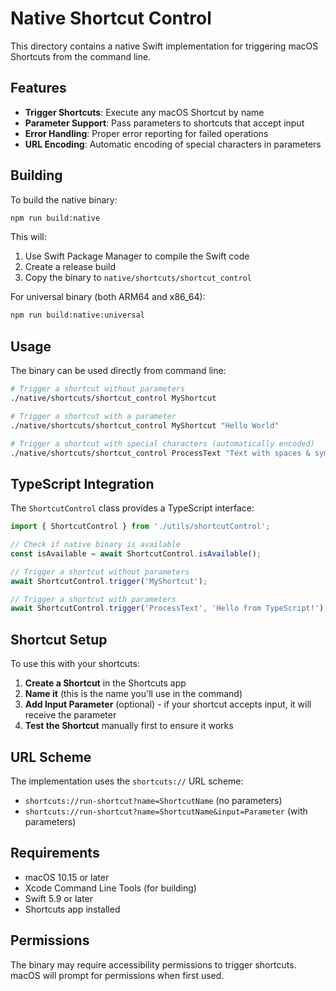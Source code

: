 # Native Shortcut Control

This directory contains a native Swift implementation for triggering macOS Shortcuts from the command line.

## Features

- **Trigger Shortcuts**: Execute any macOS Shortcut by name
- **Parameter Support**: Pass parameters to shortcuts that accept input
- **Error Handling**: Proper error reporting for failed operations
- **URL Encoding**: Automatic encoding of special characters in parameters

## Building

To build the native binary:

```bash
npm run build:native
```

This will:
1. Use Swift Package Manager to compile the Swift code
2. Create a release build
3. Copy the binary to `native/shortcuts/shortcut_control`

For universal binary (both ARM64 and x86_64):
```bash
npm run build:native:universal
```

## Usage

The binary can be used directly from command line:

```bash
# Trigger a shortcut without parameters
./native/shortcuts/shortcut_control MyShortcut

# Trigger a shortcut with a parameter
./native/shortcuts/shortcut_control MyShortcut "Hello World"

# Trigger a shortcut with special characters (automatically encoded)
./native/shortcuts/shortcut_control ProcessText "Text with spaces & symbols!"
```

## TypeScript Integration

The `ShortcutControl` class provides a TypeScript interface:

```typescript
import { ShortcutControl } from './utils/shortcutControl';

// Check if native binary is available
const isAvailable = await ShortcutControl.isAvailable();

// Trigger a shortcut without parameters
await ShortcutControl.trigger('MyShortcut');

// Trigger a shortcut with parameters
await ShortcutControl.trigger('ProcessText', 'Hello from TypeScript!');
```

## Shortcut Setup

To use this with your shortcuts:

1. **Create a Shortcut** in the Shortcuts app
2. **Name it** (this is the name you'll use in the command)
3. **Add Input Parameter** (optional) - if your shortcut accepts input, it will receive the parameter
4. **Test the Shortcut** manually first to ensure it works

## URL Scheme

The implementation uses the `shortcuts://` URL scheme:
- `shortcuts://run-shortcut?name=ShortcutName` (no parameters)
- `shortcuts://run-shortcut?name=ShortcutName&input=Parameter` (with parameters)

## Requirements

- macOS 10.15 or later
- Xcode Command Line Tools (for building)
- Swift 5.9 or later
- Shortcuts app installed

## Permissions

The binary may require accessibility permissions to trigger shortcuts. macOS will prompt for permissions when first used. 